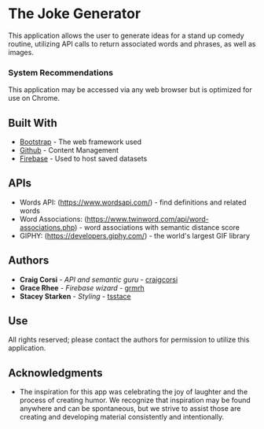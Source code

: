 # The Joke Generator

This application allows the user to generate ideas for a stand up comedy routine, utilizing API calls to return associated words and phrases, as well as images.  

### System Recommendations

This application may be accessed via any web browser but is optimized for use on Chrome.

## Built With

* [Bootstrap](https://getbootstrap.com/docs/4.1/getting-started/introduction/) - The web framework used
* [Github](https://github.com/) - Content Management
* [Firebase](https://firebase.google.com/) - Used to host saved datasets

## APIs

* Words API: (https://www.wordsapi.com/) - find definitions and related words
* Word Associations: (https://www.twinword.com/api/word-associations.php) - word associations with semantic distance score
* GIPHY: (https://developers.giphy.com/) - the world's largest GIF library


## Authors

* **Craig Corsi** - *API and semantic guru* - [craigcorsi](https://github.com/craigcorsi)
* **Grace Rhee** - *Firebase wizard* - [grmrh](https://github.com/grmrh)
* **Stacey Starken** - *Styling* - [tsstace](https://github.com/tsstace)

## Use

All rights reserved; please contact the authors for permission to utilize this application.

## Acknowledgments

* The inspiration for this app was celebrating the joy of laughter and the process of creating humor.  We recognize that inspiration may be found anywhere and can be spontaneous, but we strive to assist those are creating and developing material consistently and intentionally.   

